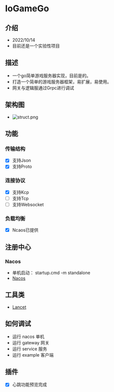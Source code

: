 # IoGameGo
## 介绍
- 2022/10/14
- 目前还是一个实验性项目

## 描述
- 一个go简单游戏服务器实现，目前是的。
- 打造一个简单的游戏服务器框架，易扩展，易使用。
- 网关与逻辑服通过Grpc进行调试

## 架构图
- ![struct.png](struct.png)

## 功能
### 传输结构
- [x] 支持Json
- [x] 支持Proto

### 连接协议
- [x] 支持Kcp
- [ ] 支持Tcp
- [ ] 支持Websocket

### 负载均衡
- [x] Ncaos已提供

## 注册中心  
### Nacos
- 单机启动： startup.cmd -m standalone
- [Nacos](https://nacos.io/zh-cn/docs/v2/quickstart/quick-start.html)

## 工具类
- [Lancet](https://github.com/duke-git/lancet/blob/main/README_zh-CN.md)

## 如何调试
- 运行 nacos 单机
- 运行 gateway 网关
- 运行 service 服务
- 运行 example 客户端

## 插件
- [x] 心跳功能预览完成